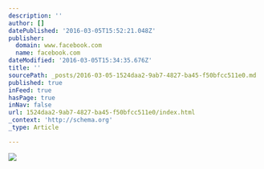 ```yaml
---
description: ''
author: []
datePublished: '2016-03-05T15:52:21.048Z'
publisher:
  domain: www.facebook.com
  name: facebook.com
dateModified: '2016-03-05T15:34:35.676Z'
title: ''
sourcePath: _posts/2016-03-05-1524daa2-9ab7-4827-ba45-f50bfcc511e0.md
published: true
inFeed: true
hasPage: true
inNav: false
url: 1524daa2-9ab7-4827-ba45-f50bfcc511e0/index.html
_context: 'http://schema.org'
_type: Article

---
```

![](https://fbcdn-sphotos-f-a.akamaihd.net/hphotos-ak-xlp1/t31.0-8/10338627_588663131241088_3907313880200513079_o.jpg)